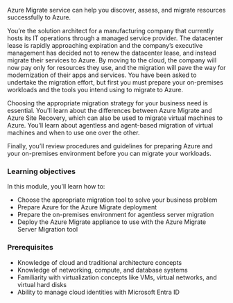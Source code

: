 

Azure Migrate service can help you discover, assess, and migrate resources successfully to Azure.

You’re the solution architect for a manufacturing company that currently hosts its IT operations through a managed service provider. The datacenter lease is rapidly approaching expiration and the company’s executive management has decided not to renew the datacenter lease, and instead migrate their services to Azure. By moving to the cloud, the company will now pay only for resources they use, and the migration will pave the way for modernization of their apps and services. You have been asked to undertake the migration effort, but first you must prepare your on-premises workloads and the tools you intend using to migrate to Azure.

Choosing the appropriate migration strategy for your business need is essential. You'll learn about the differences between Azure Migrate and Azure Site Recovery, which can also be used to migrate virtual machines to Azure. You’ll learn about agentless and agent-based migration of virtual machines and when to use one over the other.

Finally, you’ll review procedures and guidelines for preparing Azure and your on-premises environment before you can migrate your workloads.

### Learning objectives

In this module, you’ll learn how to:
- Choose the appropriate migration tool to solve your business problem
- Prepare Azure for the Azure Migrate deployment
- Prepare the on-premises environment for agentless server migration
- Deploy the Azure Migrate appliance to use with the Azure Migrate Server Migration tool

### Prerequisites

- Knowledge of cloud and traditional architecture concepts
- Knowledge of networking, compute, and database systems
- Familiarity with virtualization concepts like VMs, virtual networks, and virtual hard disks
- Ability to manage cloud identities with Microsoft Entra ID
